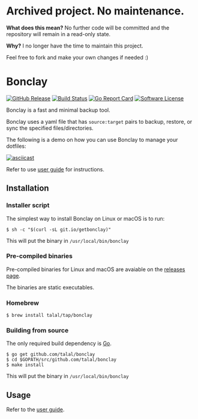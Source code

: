 # Archived project. No maintenance.

**What does this mean?** No further code will be committed and the repository
will remain in a read-only state.

**Why?** I no longer have the time to maintain this project.

Feel free to fork and make your own changes if needed :)

# Bonclay

[![GitHub Release](https://img.shields.io/github/release/talal/bonclay.svg?style=flat-square)](https://github.com/talal/bonclay/releases/latest)
[![Build Status](https://img.shields.io/travis/talal/bonclay/master.svg?style=flat-square)](https://travis-ci.org/talal/bonclay)
[![Go Report Card](https://goreportcard.com/badge/github.com/talal/bonclay?style=flat-square)](https://goreportcard.com/report/github.com/talal/bonclay)
[![Software License](https://img.shields.io/github/license/talal/bonclay.svg?style=flat-square)](LICENSE)

Bonclay is a fast and minimal backup tool.

Bonclay uses a yaml file that has `source:target` pairs to backup, restore, or sync the specified files/directories.

The following is a demo on how you can use Bonclay to manage your dotfiles:

[![asciicast](https://asciinema.org/a/226247.svg)](https://asciinema.org/a/226247)

Refer to use [user guide](./docs/guide.md) for instructions.

## Installation

### Installer script

The simplest way to install Bonclay on Linux or macOS is to run:

```
$ sh -c "$(curl -sL git.io/getbonclay)"
```

This will put the binary in `/usr/local/bin/bonclay`

### Pre-compiled binaries

Pre-compiled binaries for Linux and macOS are avaiable on the
[releases page][releases].

[releases]: https://github.com/talal/bonclay/releases/latest

The binaries are static executables.

### Homebrew

```
$ brew install talal/tap/bonclay
```

### Building from source

The only required build dependency is [Go](https://golang.org/).

```
$ go get github.com/talal/bonclay
$ cd $GOPATH/src/github.com/talal/bonclay
$ make install
```

This will put the binary in `/usr/local/bin/bonclay`

## Usage

Refer to the [user guide](./docs/guide.md).
